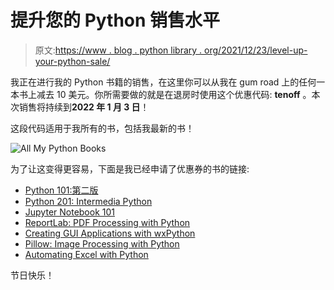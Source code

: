 # 提升您的 Python 销售水平

> 原文:[https://www . blog . python library . org/2021/12/23/level-up-your-python-sale/](https://www.blog.pythonlibrary.org/2021/12/23/level-up-your-python-sale/)

我正在进行我的 Python 书籍的销售，在这里你可以从我在 gum road 上的任何一本书上减去 10 美元。你所需要做的就是在退房时使用这个优惠代码: **tenoff** 。本次销售将持续到**2022 年 1 月 3 日**！

这段代码适用于我所有的书，包括我最新的书！

![All My Python Books](../Images/6e471600b640dac4b1e6170877ae1e62.png)

为了让这变得更容易，下面是我已经申请了优惠券的书的链接:

*   [Python 101:第二版](https://driscollis.gumroad.com/l/pypy101/tenoff)
*   [Python 201: Intermedia Python](https://driscollis.gumroad.com/l/py201/tenoff)
*   [Jupyter Notebook 101](https://driscollis.gumroad.com/l/jupyter101/tenoff)
*   [ReportLab: PDF Processing with Python](https://driscollis.gumroad.com/l/reportlab/tenoff)
*   [Creating GUI Applications with wxPython](https://driscollis.gumroad.com/l/wxgui/tenoff)
*   [Pillow: Image Processing with Python](https://driscollis.gumroad.com/l/pypillow/tenoff)
*   [Automating Excel with Python](https://driscollis.gumroad.com/l/openpyxl/tenoff)

节日快乐！